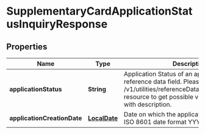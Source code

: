 # SupplementaryCardApplicationStatusInquiryResponse

## Properties
Name | Type | Description | Notes
------------ | ------------- | ------------- | -------------
**applicationStatus** | **String** | Application Status of an application.This is a reference data field. Please use /v1/utilities/referenceData/{applicationStatus} resource to get possible value of this field with description. | 
**applicationCreationDate** | [**LocalDate**](LocalDate.md) | Date on which the application was created in ISO 8601 date format YYYY - MM - DD. | 
